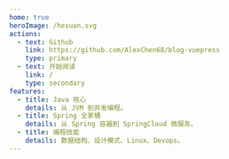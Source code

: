 ```yaml
---
home: true
heroImage: /hesuan.svg
actions:
  - text: Github
    link: https://github.com/AlexChen68/blog-vuepress
    type: primary
  - text: 开始阅读
    link: /
    type: secondary
features:
  - title: Java 核心
    details: 从 JVM 到并发编程。
  - title: Spring 全家桶
    details: 从 Spring 容器到 SpringCloud 微服务。
  - title: 编程技能
    details: 数据结构、设计模式、Linux、Devops。
---
```

